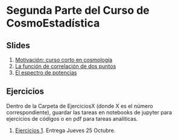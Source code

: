 # Segunda Parte del Curso de CosmoEstadística #

## Slides ##
1. [Motivación: curso corto en cosmología](https://github.com/CosmoStats/cosmostats2018/blob/master/2daParte/Slide/introcosmology.pdf)
2. [La función de correlación de dos puntos](https://github.com/CosmoStats/cosmostats2018/blob/master/2daParte/Slide/Lecture1.pdf)
3. [El espectro de potencias](https://github.com/CosmoStats/cosmostats2018/blob/master/2daParte/Slide/Lecture2.pdf)


## Ejercicios ##

Dentro de la Carpeta de EjerciciosX (donde X es el número correspondiente), 
guardar las tareas en notebooks de jupyter para ejercicios de códigos o en pdf para tareas analíticas.

1. [Ejercicios 1](https://github.com/CosmoStats/cosmostats2018/tree/master/2daParte/Ejercicio1). Entrega Jueves 25 Octubre.
